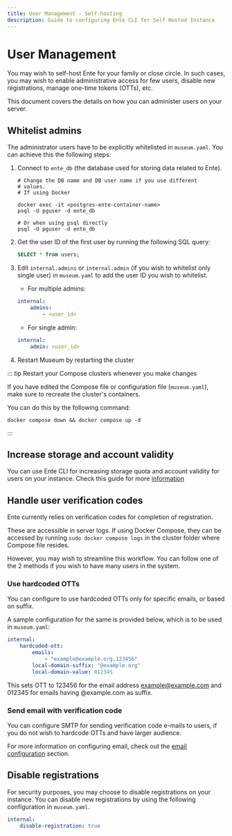 ```yaml
---
title: User Management - Self-hosting
description: Guide to configuring Ente CLI for Self Hosted Instance
---
```


# User Management

You may wish to self-host Ente for your family or close circle. In such cases,
you may wish to enable administrative access for few users, disable new
registrations, manage one-time tokens (OTTs), etc.

This document covers the details on how you can administer users on your server.

## Whitelist admins

The administrator users have to be explicitly whitelisted in `museum.yaml`. You
can achieve this the following steps:

1.  Connect to `ente_db` (the database used for storing data related to Ente).

    ```shell
    # Change the DB name and DB user name if you use different
    # values.
    # If using Docker

    docker exec -it <postgres-ente-container-name>
    psql -U pguser -d ente_db

    # Or when using psql directly
    psql -U pguser -d ente_db
    ```

2.  Get the user ID of the first user by running the following SQL query:

    ```sql
    SELECT * from users;
    ```

3.  Edit `internal.admins` or `internal.admin` (if you wish to whitelist only
    single user) in `museum.yaml` to add the user ID you wish to whitelist.

    - For multiple admins:

    ```yaml
    internal:
        admins:
            - <user_id>
    ```

    - For single admin:

    ```yaml
    internal:
        admin: <user_id>
    ```

4.  Restart Museum by restarting the cluster

::: tip Restart your Compose clusters whenever you make changes

If you have edited the Compose file or configuration file (`museum.yaml`), make
sure to recreate the cluster's containers.

You can do this by the following command:

```shell
docker compose down && docker compose up -d
```

:::

## Increase storage and account validity

You can use Ente CLI for increasing storage quota and account validity for users
on your instance. Check this guide for more
[information](/self-hosting/administration/cli#step-4-increase-storage-and-account-validity)

## Handle user verification codes

Ente currently relies on verification codes for completion of registration.

These are accessible in server logs. If using Docker Compose, they can be
accessed by running `sudo docker compose logs` in the cluster folder where
Compose file resides.

However, you may wish to streamline this workflow. You can follow one of the 2
methods if you wish to have many users in the system.

### Use hardcoded OTTs

You can configure to use hardcoded OTTs only for specific emails, or based on
suffix.

A sample configuration for the same is provided below, which is to be used in
`museum.yaml`:

```yaml
internal:
    hardcoded-ott:
        emails:
            - "example@example.org,123456"
        local-domain-suffix: "@example.org"
        local-domain-value: 012345
```

This sets OTT to 123456 for the email address example@example.com and 012345 for
emails having @example.com as suffix.

### Send email with verification code

You can configure SMTP for sending verification code e-mails to users, if you do
not wish to hardcode OTTs and have larger audience.

For more information on configuring email, check out the
[email configuration](/self-hosting/install/config#email) section.

## Disable registrations

For security purposes, you may choose to disable registrations on your instance.
You can disable new registrations by using the following configuration in
`museum.yaml`.

```yaml
internal:
    disable-registration: true
```
